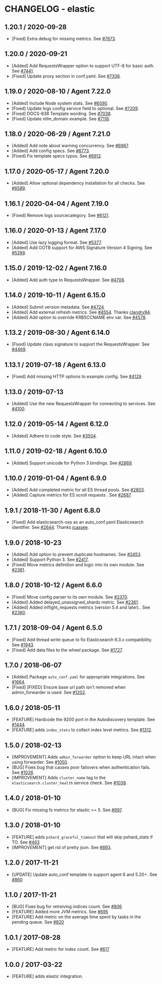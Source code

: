 # CHANGELOG - elastic

## 1.20.1 / 2020-09-28

* [Fixed] Extra debug for missing metrics. See [#7673](https://github.com/DataDog/integrations-core/pull/7673).

## 1.20.0 / 2020-09-21

* [Added] Add RequestsWrapper option to support UTF-8 for basic auth. See [#7441](https://github.com/DataDog/integrations-core/pull/7441).
* [Fixed] Update proxy section in conf.yaml. See [#7336](https://github.com/DataDog/integrations-core/pull/7336).

## 1.19.0 / 2020-08-10 / Agent 7.22.0

* [Added] Include Node system stats. See [#6590](https://github.com/DataDog/integrations-core/pull/6590).
* [Fixed] Update logs config service field to optional. See [#7209](https://github.com/DataDog/integrations-core/pull/7209).
* [Fixed] DOCS-838 Template wording. See [#7038](https://github.com/DataDog/integrations-core/pull/7038).
* [Fixed] Update ntlm_domain example. See [#7118](https://github.com/DataDog/integrations-core/pull/7118).

## 1.18.0 / 2020-06-29 / Agent 7.21.0

* [Added] Add note about warning concurrency. See [#6967](https://github.com/DataDog/integrations-core/pull/6967).
* [Added] Add config specs. See [#6773](https://github.com/DataDog/integrations-core/pull/6773).
* [Fixed] Fix template specs typos. See [#6912](https://github.com/DataDog/integrations-core/pull/6912).

## 1.17.0 / 2020-05-17 / Agent 7.20.0

* [Added] Allow optional dependency installation for all checks. See [#6589](https://github.com/DataDog/integrations-core/pull/6589).

## 1.16.1 / 2020-04-04 / Agent 7.19.0

* [Fixed] Remove logs sourcecategory. See [#6121](https://github.com/DataDog/integrations-core/pull/6121).

## 1.16.0 / 2020-01-13 / Agent 7.17.0

* [Added] Use lazy logging format. See [#5377](https://github.com/DataDog/integrations-core/pull/5377).
* [Added] Add OOTB support for AWS Signature Version 4 Signing. See [#5289](https://github.com/DataDog/integrations-core/pull/5289).

## 1.15.0 / 2019-12-02 / Agent 7.16.0

* [Added] Add auth type to RequestsWrapper. See [#4708](https://github.com/DataDog/integrations-core/pull/4708).

## 1.14.0 / 2019-10-11 / Agent 6.15.0

* [Added] Submit version metadata. See [#4724](https://github.com/DataDog/integrations-core/pull/4724).
* [Added] Add external refresh metrics. See [#4554](https://github.com/DataDog/integrations-core/pull/4554). Thanks [clandry94](https://github.com/clandry94).
* [Added] Add option to override KRB5CCNAME env var. See [#4578](https://github.com/DataDog/integrations-core/pull/4578).

## 1.13.2 / 2019-08-30 / Agent 6.14.0

* [Fixed] Update class signature to support the RequestsWrapper. See [#4469](https://github.com/DataDog/integrations-core/pull/4469).

## 1.13.1 / 2019-07-18 / Agent 6.13.0

* [Fixed] Add missing HTTP options to example config. See [#4129](https://github.com/DataDog/integrations-core/pull/4129).

## 1.13.0 / 2019-07-13

* [Added] Use the new RequestsWrapper for connecting to services. See [#4100](https://github.com/DataDog/integrations-core/pull/4100).

## 1.12.0 / 2019-05-14 / Agent 6.12.0

* [Added] Adhere to code style. See [#3504](https://github.com/DataDog/integrations-core/pull/3504).

## 1.11.0 / 2019-02-18 / Agent 6.10.0

* [Added] Support unicode for Python 3 bindings. See [#2869](https://github.com/DataDog/integrations-core/pull/2869).

## 1.10.0 / 2019-01-04 / Agent 6.9.0

* [Added] Add completed metric for all ES thread pools. See [#2803](https://github.com/DataDog/integrations-core/pull/2803).
* [Added] Capture metrics for ES scroll requests . See [#2687](https://github.com/DataDog/integrations-core/pull/2687).

## 1.9.1 / 2018-11-30 / Agent 6.8.0

* [Fixed] Add elasticsearch-oss as an auto_conf.yaml Elasticsearch identifier. See [#2644](https://github.com/DataDog/integrations-core/pull/2644). Thanks [jcassee](https://github.com/jcassee).

## 1.9.0 / 2018-10-23

* [Added] Add option to prevent duplicate hostnames. See [#2453](https://github.com/DataDog/integrations-core/pull/2453).
* [Added] Support Python 3. See [#2417](https://github.com/DataDog/integrations-core/pull/2417).
* [Fixed] Move metrics definition and logic into its own module. See [#2381](https://github.com/DataDog/integrations-core/pull/2381).

## 1.8.0 / 2018-10-12 / Agent 6.6.0

* [Fixed] Move config parser to its own module. See [#2370](https://github.com/DataDog/integrations-core/pull/2370).
* [Added] Added delayed_unassigned_shards metric. See [#2361](https://github.com/DataDog/integrations-core/pull/2361).
* [Added] Added inflight_requests metrics (version 5.4 and later).. See [#2360](https://github.com/DataDog/integrations-core/pull/2360).

## 1.7.1 / 2018-09-04 / Agent 6.5.0

* [Fixed] Add thread write queue to fix Elasticsearch 6.3.x compatibility. See [#1943](https://github.com/DataDog/integrations-core/pull/1943).
* [Fixed] Add data files to the wheel package. See [#1727](https://github.com/DataDog/integrations-core/pull/1727).

## 1.7.0 / 2018-06-07

* [Added] Package `auto_conf.yaml` for appropriate integrations. See [#1664](https://github.com/DataDog/integrations-core/pull/1664).
* [Fixed] [FIXED] Ensure base url path isn't removed when admin_forwarder is used. See [#1202](https://github.com/DataDog/integrations-core/pull/1202).

## 1.6.0 / 2018-05-11

* [FEATURE] Hardcode the 9200 port in the Autodiscovery template. See [#1444](https://github.com/DataDog/integrations-core/issues/1444).
* [FEATURE] adds `index_stats` to collect index level metrics. See [#1312](https://github.com/DataDog/integrations-core/issues/1312).

## 1.5.0 / 2018-02-13

* [IMPROVEMENT] Adds `admin_forwarder` option to keep URL intact when using forwarder. See [#1050](https://github.com/DataDog/integrations-core/issues/1050).
* [BUG] Fixes bug that causes poor failovers when authentication fails. See [#1026](https://github.com/DataDog/integrations-core/issues/1026).
* [IMPROVEMENT] Adds `cluster_name` tag to the `elasticsearch.cluster_health` service check. See [#1038](https://github.com/DataDog/integrations-core/pull/1038).

## 1.4.0 / 2018-01-10

* [BUG] Fix missing fs metrics for elastic >= 5. See [#997](https://github.com/DataDog/integrations-core/pull/997).

## 1.3.0 / 2018-01-10

* [FEATURE] adds `pshard_graceful_timeout` that will skip pshard_stats if TO. See [#463](https://github.com/DataDog/integrations-core/issues/463)
* [IMPROVEMENT] get rid of pretty json. See [#893](https://github.com/DataDog/integrations-core/issues/893).

## 1.2.0 / 2017-11-21

* [UPDATE] Update auto_conf template to support agent 6 and 5.20+. See [#860](https://github.com/DataDog/integrations-core/issues/860)

## 1.1.0 / 2017-11-21

* [BUG] Fixes bug for retreiving indices count. See [#806](https://github.com/DataDog/integrations-core/issues/806)
* [FEATURE] Added more JVM metrics. See [#695](https://github.com/DataDog/integrations-core/issues/695)
* [FEATURE] Add metric on the average time spent by tasks in the pending queue. See [#820](https://github.com/DataDog/integrations-core/issues/820)

## 1.0.1 / 2017-08-28

* [FEATURE] Add metric for index count. See [#617](https://github.com/DataDog/integrations-core/issues/617)

## 1.0.0 / 2017-03-22

* [FEATURE] adds elastic integration.
